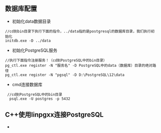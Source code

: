 ## 数据库配置

+ 初始化data数据目录

```
//cd到bin目录下执行下面的指令，../data指的是postgresql的数据库目录，我们执行初始化
initdb.exe -D ../data
```

+ 初始化PostgreSQL服务

```
//执行下面指令注册服务！（cd到PostgreSQL中的bin目录） 
pg_ctl.exe register -N "服务名" -D PostgreSQL中的data（数据库）目录的绝对路径 
pg_ctl.exe register -N "pgsql" -D D:\PostgreSQL\12\data
```

+ cmd连接数据库

```
 //cd到PostgreSQL中的bin目录
  psql.exe -U postgres -p 5432
```

## C++使用linpgxx连接PostgreSQL

+ 
